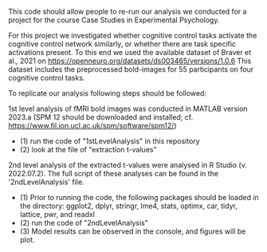 This code should allow people to re-run our analysis we conducted for a project for the course Case Studies in Experimental Psychology.

For this project we investigated whether cognitive control tasks activate the cognitive control network similarly, or whether there are task specific activations present. 
To this end we used the available dataset of Braver et al., 2021 on https://openneuro.org/datasets/ds003465/versions/1.0.6
This dataset includes the preprocessed bold-images for 55 participants on four cognitive control tasks. 

To replicate our analysis following steps should be followed: 

1st level analysis of fMRI bold images was conducted in MATLAB version 2023.a (SPM 12 should be downloaded and installed; cf. https://www.fil.ion.ucl.ac.uk/spm/software/spm12/)

- (1) run the code of "1stLevelAnalysis" in this repository
- (2) look at the file of "extraction t-values"


2nd level analysis of the extracted t-values were analysed in R Studio (v. 2022.07.2). The full script of these analyses can be found in the '2ndLevelAnalysis' file. 
- (1) Prior to running the code, the following packages should be loaded in the directory:
ggplot2, dplyr, stringr, lme4, stats, optimx, car, tidyr, lattice, pwr, and readxl
- (2) run the code of  "2ndLevelAnalysis"
- (3) Model results can be observed in the console, and figures will be plot.
